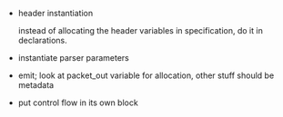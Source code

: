 
- header instantiation

    instead of allocating the header variables in specification, do it in declarations.

- instantiate parser parameters

- emit; look at packet_out variable for allocation, other stuff should be metadata

- put control flow in its own block
